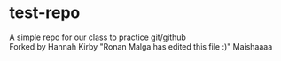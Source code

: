 # test-repo

A simple repo for our class to practice git/github  
Forked by Hannah Kirby
"Ronan Malga has edited this file :)" 
Maishaaaa
